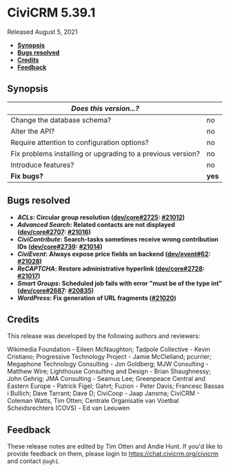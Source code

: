 # CiviCRM 5.39.1

Released August 5, 2021

- **[Synopsis](#synopsis)**
- **[Bugs resolved](#bugs)**
- **[Credits](#credits)**
- **[Feedback](#feedback)**

## <a name="synopsis"></a>Synopsis

| *Does this version...?*                                         |          |
| --------------------------------------------------------------- | -------- |
| Change the database schema?                                     | no       |
| Alter the API?                                                  | no       |
| Require attention to configuration options?                     | no       |
| Fix problems installing or upgrading to a previous version?     | no       |
| Introduce features?                                             | no       |
| **Fix bugs?**                                                   | **yes**  |

## <a name="bugs"></a>Bugs resolved

* **_ACLs_: Circular group resolution ([dev/core#2725](https://lab.civicrm.org/dev/core/-/issues/2725): [#21012](https://github.com/civicrm/civicrm-core/pull/21012))**
* **_Advanced Search_: Related contacts are not displayed ([dev/core#2707](https://lab.civicrm.org/dev/core/-/issues/2707): [#21016](https://github.com/civicrm/civicrm-core/pull/21016))**
* **_CiviContribute_: Search-tasks sometimes receive wrong contribution IDs ([dev/core#2739](https://lab.civicrm.org/dev/core/-/issues/2739): [#21014](https://github.com/civicrm/civicrm-core/pull/21014))**
* **_CiviEvent_: Always expose price fields on backend ([dev/event#62](https://lab.civicrm.org/dev/event/-/issues/62): [#21028](https://github.com/civicrm/civicrm-core/pull/21028))**
* **_ReCAPTCHA_: Restore administrative hyperlink ([dev/core#2728](https://lab.civicrm.org/dev/core/-/issues/2728): [#21017](https://github.com/civicrm/civicrm-core/pull/21017))**
* **_Smart Groups_: Scheduled job fails with error "must be of the type int" ([dev/core#2687](https://lab.civicrm.org/dev/core/-/issues/2687): [#20835](https://github.com/civicrm/civicrm-core/pull/20835))**
* **_WordPress_: Fix generation of URL fragments ([#21020](https://github.com/civicrm/civicrm-core/pull/21020/))**

## <a name="credits"></a>Credits

This release was developed by the following authors and reviewers:

Wikimedia Foundation - Eileen McNaughton; Tadpole Collective - Kevin Cristiano; Progressive Technology Project - Jamie
McClelland; pcurrier; Megaphone Technology Consulting - Jon Goldberg; MJW Consulting - Matthew Wire; Lighthouse
Consulting and Design - Brian Shaughnessy; John Gehrig; JMA Consulting - Seamus Lee; Greenpeace Central and Eastern
Europe - Patrick Figel; Gahrt; Fuzion - Peter Davis; Francesc Bassas i Bullich; Dave Tarrant; Dave D; CiviCoop - Jaap
Jansma; CiviCRM - Coleman Watts, Tim Otten; Centrale Organisatie van Voetbal Scheidsrechters (COVS) - Ed van Leeuwen

## <a name="feedback"></a>Feedback

These release notes are edited by Tim Otten and Andie Hunt.  If you'd like to
provide feedback on them, please login to https://chat.civicrm.org/civicrm and
contact `@agh1`.
